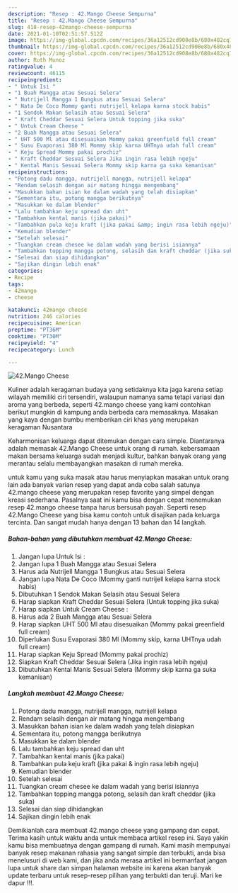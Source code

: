 ```yaml
---
description: "Resep : 42.Mango Cheese Sempurna"
title: "Resep : 42.Mango Cheese Sempurna"
slug: 418-resep-42mango-cheese-sempurna
date: 2021-01-10T02:51:57.512Z
image: https://img-global.cpcdn.com/recipes/36a12512cd908e8b/680x482cq70/42mango-cheese-foto-resep-utama.jpg
thumbnail: https://img-global.cpcdn.com/recipes/36a12512cd908e8b/680x482cq70/42mango-cheese-foto-resep-utama.jpg
cover: https://img-global.cpcdn.com/recipes/36a12512cd908e8b/680x482cq70/42mango-cheese-foto-resep-utama.jpg
author: Ruth Munoz
ratingvalue: 4
reviewcount: 46115
recipeingredient:
- " Untuk Isi "
- "1 Buah Mangga atau Sesuai Selera"
- " Nutrijell Mangga 1 Bungkus atau Sesuai Selera"
- " Nata De Coco Mommy ganti nutrijell kelapa karna stock habis"
- "1 Sendok Makan Selasih atau Sesuai Selera"
- " Kraft Cheddar Sesuai Selera Untuk topping jika suka"
- " Untuk Cream Cheese "
- "2 Buah Mangga atau Sesuai Selera"
- " UHT 500 Ml atau disesuaikan Mommy pakai greenfield full cream"
- " Susu Evaporasi 380 Ml Mommy skip karna UHTnya udah full cream"
- " Keju Spread Mommy pakai prochiz"
- " Kraft Cheddar Sesuai Selera Jika ingin rasa lebih ngeju"
- " Kental Manis Sesuai Selera Mommy skip karna ga suka kemanisan"
recipeinstructions:
- "Potong dadu mangga, nutrijell mangga, nutrijell kelapa"
- "Rendam selasih dengan air matang hingga mengembang"
- "Masukkan bahan isian ke dalam wadah yang telah disiapkan"
- "Sementara itu, potong mangga berikutnya"
- "Masukkan ke dalam blender"
- "Lalu tambahkan keju spread dan uht"
- "Tambahkan kental manis (jika pakai)"
- "Tambahkan pula keju kraft (jika pakai &amp; ingin rasa lebih ngeju)"
- "Kemudian blender"
- "Setelah selesai"
- "Tuangkan cream chesee ke dalam wadah yang berisi isiannya"
- "Tambahkan topping mangga potong, selasih dan kraft cheddar (jika suka)"
- "Selesai dan siap dihidangkan"
- "Sajikan dingin lebih enak"
categories:
- Recipe
tags:
- 42mango
- cheese

katakunci: 42mango cheese 
nutrition: 246 calories
recipecuisine: American
preptime: "PT36M"
cooktime: "PT30M"
recipeyield: "4"
recipecategory: Lunch

---
```



![42.Mango Cheese](https://img-global.cpcdn.com/recipes/36a12512cd908e8b/680x482cq70/42mango-cheese-foto-resep-utama.jpg)

Kuliner adalah keragaman budaya yang setidaknya kita jaga karena setiap wilayah memiliki ciri tersendiri, walaupun namanya sama tetapi variasi dan aroma yang berbeda, seperti 42.mango cheese yang kami contohkan berikut mungkin di kampung anda berbeda cara memasaknya. Masakan yang kaya dengan bumbu memberikan ciri khas yang merupakan keragaman Nusantara



Keharmonisan keluarga dapat ditemukan dengan cara simple. Diantaranya adalah memasak 42.Mango Cheese untuk orang di rumah. kebersamaan makan bersama keluarga sudah menjadi kultur, bahkan banyak orang yang merantau selalu membayangkan masakan di rumah mereka.

untuk kamu yang suka masak atau harus menyiapkan masakan untuk orang lain ada banyak varian resep yang dapat anda coba salah satunya 42.mango cheese yang merupakan resep favorite yang simpel dengan kreasi sederhana. Pasalnya saat ini kamu bisa dengan cepat menemukan resep 42.mango cheese tanpa harus bersusah payah.
Seperti resep 42.Mango Cheese yang bisa kamu contoh untuk disajikan pada keluarga tercinta. Dan sangat mudah hanya dengan 13 bahan dan 14 langkah.


<!--inarticleads1-->

##### Bahan-bahan yang dibutuhkan membuat 42.Mango Cheese:

1. Jangan lupa  Untuk Isi :
1. Jangan lupa 1 Buah Mangga atau Sesuai Selera
1. Harus ada  Nutrijell Mangga 1 Bungkus atau Sesuai Selera
1. Jangan lupa  Nata De Coco (Mommy ganti nutrijell kelapa karna stock habis)
1. Dibutuhkan 1 Sendok Makan Selasih atau Sesuai Selera
1. Harap siapkan  Kraft Cheddar Sesuai Selera (Untuk topping jika suka)
1. Harap siapkan  Untuk Cream Cheese :
1. Harus ada 2 Buah Mangga atau Sesuai Selera
1. Harap siapkan  UHT 500 Ml atau disesuaikan (Mommy pakai greenfield full cream)
1. Diperlukan  Susu Evaporasi 380 Ml (Mommy skip, karna UHTnya udah full cream)
1. Harap siapkan  Keju Spread (Mommy pakai prochiz)
1. Siapkan  Kraft Cheddar Sesuai Selera (Jika ingin rasa lebih ngeju)
1. Dibutuhkan  Kental Manis Sesuai Selera (Mommy skip karna ga suka kemanisan)




<!--inarticleads2-->

##### Langkah membuat  42.Mango Cheese:

1. Potong dadu mangga, nutrijell mangga, nutrijell kelapa
1. Rendam selasih dengan air matang hingga mengembang
1. Masukkan bahan isian ke dalam wadah yang telah disiapkan
1. Sementara itu, potong mangga berikutnya
1. Masukkan ke dalam blender
1. Lalu tambahkan keju spread dan uht
1. Tambahkan kental manis (jika pakai)
1. Tambahkan pula keju kraft (jika pakai &amp; ingin rasa lebih ngeju)
1. Kemudian blender
1. Setelah selesai
1. Tuangkan cream chesee ke dalam wadah yang berisi isiannya
1. Tambahkan topping mangga potong, selasih dan kraft cheddar (jika suka)
1. Selesai dan siap dihidangkan
1. Sajikan dingin lebih enak




Demikianlah cara membuat 42.mango cheese yang gampang dan cepat. Terima kasih untuk waktu anda untuk membaca artikel resep ini. Saya yakin kamu bisa membuatnya dengan gampang di rumah. Kami masih mempunyai banyak resep makanan rahasia yang sangat simple dan terbukti, anda bisa menelusuri di web kami, dan jika anda merasa artikel ini bermanfaat jangan lupa untuk share dan simpan halaman website ini karena akan banyak update terbaru untuk resep-resep pilihan yang terbukti dan teruji. Mari ke dapur !!!. 
